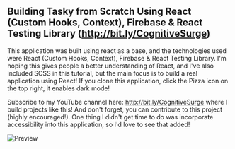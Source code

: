 ## Building Tasky from Scratch Using React (Custom Hooks, Context), Firebase & React Testing Library (http://bit.ly/CognitiveSurge)

This application was built using react as a base, and the technologies used were React (Custom Hooks, Context), Firebase & React Testing Library. I'm hoping this gives people a better understanding of React, and I've also included SCSS in this tutorial, but the main focus is to build a real application using React! If you clone this application, click the Pizza icon on the top right, it enables dark mode!

Subscribe to my YouTube channel here: http://bit.ly/CognitiveSurge where I build projects like this! And don't forget, you can contribute to this project (highly encouraged!). One thing I didn't get time to do was incorporate accessibility into this application, so I'd love to see that added!

![Preview](Tasky-preview.png?raw=true)
